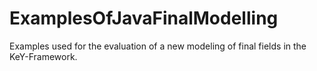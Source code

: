 # ExamplesOfJavaFinalModelling
Examples used for the evaluation of a new modeling of final fields in the KeY-Framework.
